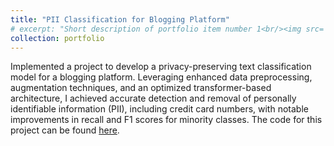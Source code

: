 ```yaml
---
title: "PII Classification for Blogging Platform"
# excerpt: "Short description of portfolio item number 1<br/><img src='/images/500x300.png'>"
collection: portfolio
---
```



Implemented a project to develop a privacy-preserving text classification model for a blogging platform. Leveraging enhanced data preprocessing, augmentation techniques, and an optimized transformer-based architecture, I achieved accurate detection and removal of personally identifiable information (PII), including credit card numbers, with notable improvements in recall and F1 scores for minority classes. The code for this project can be found <a href="https://github.com/Rohan0497/PII_Classification">here</a>. 
